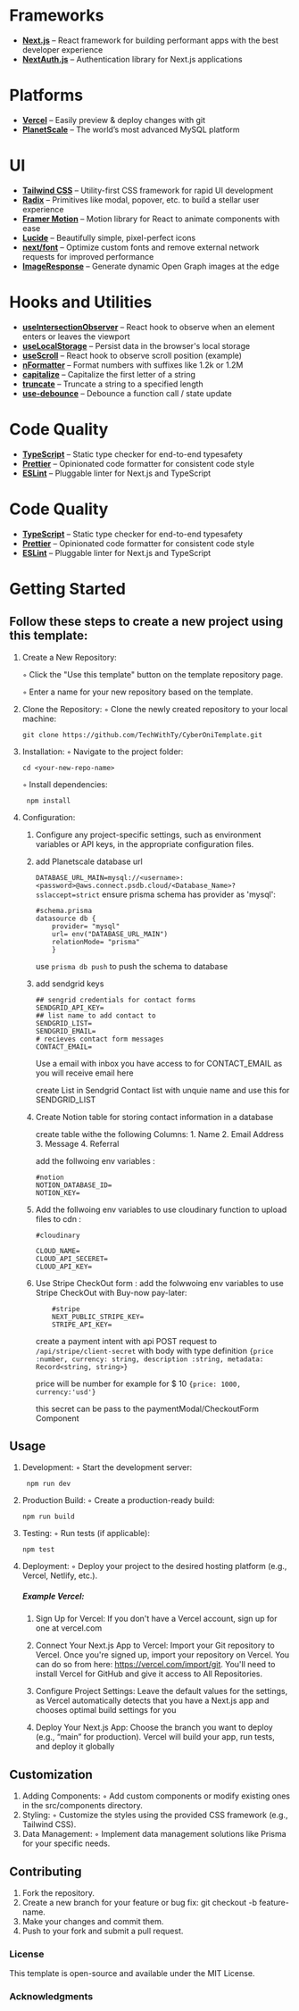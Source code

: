 # Frameworks
- **[Next.js](https://nextjs.org/)** – React framework for building performant apps with the best developer experience
- **[NextAuth.js](https://next-auth.js.org/)** – Authentication library for Next.js applications

# Platforms
- **[Vercel](https://vercel.com/)** – Easily preview & deploy changes with git
- **[PlanetScale](https://www.planetscale.com/)** – The world’s most advanced MySQL platform

# UI
- **[Tailwind CSS](https://tailwindcss.com/)** – Utility-first CSS framework for rapid UI development
- **[Radix](https://radix-ui.com/)** – Primitives like modal, popover, etc. to build a stellar user experience
- **[Framer Motion](https://www.framer.com/motion/)** – Motion library for React to animate components with ease
- **[Lucide](https://lucide.dev/)** – Beautifully simple, pixel-perfect icons
- **[next/font](https://nextjs.org/docs/api-reference/fonts)** – Optimize custom fonts and remove external network requests for improved performance
- **[ImageResponse](https://imageresponse.dev/)** – Generate dynamic Open Graph images at the edge

# Hooks and Utilities
- **[useIntersectionObserver](https://reactjs.org/docs/hooks-reference.html#useintersectionobserver)** – React hook to observe when an element enters or leaves the viewport
- **[useLocalStorage](https://developer.mozilla.org/en-US/docs/Web/API/Window/localStorage)** – Persist data in the browser's local storage
- **[useScroll](https://github.com/zzarcon/use-scroll)** – React hook to observe scroll position (example)
- **[nFormatter](https://github.com/taylorhakes/numfmt)** – Format numbers with suffixes like 1.2k or 1.2M
- **[capitalize](https://developer.mozilla.org/en-US/docs/Web/JavaScript/Reference/Global_Objects/String/toUpperCase)** – Capitalize the first letter of a string
- **[truncate](https://developer.mozilla.org/en-US/docs/Web/JavaScript/Reference/Global_Objects/String/substr)** – Truncate a string to a specified length
- **[use-debounce](https://usehooks.com/useDebounce/)** – Debounce a function call / state update

# Code Quality
- **[TypeScript](https://www.typescriptlang.org/)** – Static type checker for end-to-end typesafety
- **[Prettier](https://prettier.io/)** – Opinionated code formatter for consistent code style
- **[ESLint](https://eslint.org/)** – Pluggable linter for Next.js and TypeScript


# Code Quality
- **[TypeScript](https://www.typescriptlang.org/)** – Static type checker for end-to-end typesafety
- **[Prettier](https://prettier.io/)** – Opinionated code formatter for consistent code style
- **[ESLint](https://eslint.org/)** – Pluggable linter for Next.js and TypeScript


# Getting Started
## Follow these steps to create a new project using this template:
1. Create a New Repository:

    ◦ Click the "Use this template" button on the template repository page.

    ◦ Enter a name for your new repository based on the template.
2. Clone the Repository:
    ◦ Clone the newly created repository to your local machine:

      ```git clone https://github.com/TechWithTy/CyberOniTemplate.git```

3. Installation:
    ◦ Navigate to the project folder:

      ```cd <your-new-repo-name>```

    ◦ Install dependencies:

        npm install

4. Configuration:

    1. Configure any project-specific settings, such as environment variables or API keys, in the appropriate configuration files.  

    2. add Planetscale database url
        
        ```DATABASE_URL_MAIN=mysql://<username>:<password>@aws.connect.psdb.cloud/<Database_Name>?sslaccept=strict```
        ensure prisma schema has provider as 'mysql':
        
        ```
        #schema.prisma 
        datasource db {
            provider= "mysql"
            url= env("DATABASE_URL_MAIN")
            relationMode= "prisma"
            }

        ```
        use  `prisma db push`  to push the schema to database
    3. add sendgrid keys
    
        ```
        ## sengrid credentials for contact forms
        SENDGRID_API_KEY=
        ## list name to add contact to
        SENDGRID_LIST=
        SENDGRID_EMAIL=
        # recieves contact form messages
        CONTACT_EMAIL=
        ```
        Use a email with inbox you have access to for CONTACT_EMAIL as you
        will receive email here

        create List in Sendgrid Contact list with unquie name and use this for SENDGRID_LIST

    4. Create Notion table for storing contact information in a database

        create table withe the following Columns:
            1. Name
            2. Email Address
            3. Message
            4. Referral
        
        add the follwoing env variables :
        ```
        #notion
        NOTION_DATABASE_ID=
        NOTION_KEY=
        ```
    4. Add the follwoing env variables to use cloudinary function to upload files to cdn :
        ```        
        #cloudinary

        CLOUD_NAME=
        CLOUD_API_SECERET=
        CLOUD_API_KEY=
        ```
    5. Use Stripe CheckOut form : 
        add the folwwoing env variables to use Stripe CheckOut with Buy-now pay-later:

        ```
            #stripe
            NEXT_PUBLIC_STRIPE_KEY=
            STRIPE_API_KEY=
        ```

        create a payment intent with api POST request to `/api/stripe/client-secret` with body with type definition 
        `{price :number, currency: string, description :string, metadata: Record<string, string>}`
        
        price will be number for example for $ 10 `{price: 1000, currency:'usd'}`

        this secret can be pass to the paymentModal/CheckoutForm Component

## Usage
1. Development:
    ◦ Start the development server:

        npm run dev

2. Production Build:
    ◦ Create a production-ready build:

    ```npm run build```

3. Testing:
    ◦ Run tests (if applicable):

    ```npm test```

4. Deployment:
    ◦ Deploy your project to the desired hosting platform (e.g., Vercel, Netlify, etc.).
    ##### Example Vercel: 
        
    1. Sign Up for Vercel: If you don't have a Vercel account, sign up for one at vercel.com 

    2. Connect Your Next.js App to Vercel: Import your Git repository to Vercel. Once you're signed up, import your repository on Vercel. You can do so from here: https://vercel.com/import/git. You'll need to install Vercel for GitHub and give it access to All Repositories.

    3. Configure Project Settings: Leave the default values for the settings, as Vercel automatically detects that you have a Next.js app and chooses optimal build settings for you

    4. Deploy Your Next.js App: Choose the branch you want to deploy (e.g., “main” for production). Vercel will build your app, run tests, and deploy it globally

## Customization

1. Adding Components:
    ◦ Add custom components or modify existing ones in the src/components directory.
2. Styling:
    ◦ Customize the styles using the provided CSS framework (e.g., Tailwind CSS).
3. Data Management:
    ◦ Implement data management solutions like Prisma for your specific needs.
## Contributing
1. Fork the repository.
2. Create a new branch for your feature or bug fix: git checkout -b feature-name.
3. Make your changes and commit them.
4. Push to your fork and submit a pull request.
### License
This template is open-source and available under the MIT License.
### Acknowledgments
